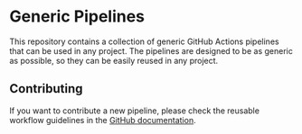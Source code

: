 # Generic Pipelines

This repository contains a collection of generic GitHub Actions pipelines that can be used in any project.
The pipelines are designed to be as generic as possible, so they can be easily reused in any project.

## Contributing

If you want to contribute a new pipeline, please check the reusable workflow guidelines in the
[GitHub documentation](https://docs.github.com/en/actions/using-workflows/reusing-workflows#creating-a-reusable-workflow).
